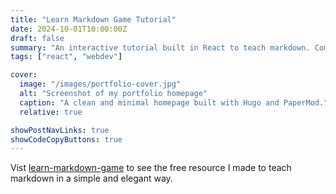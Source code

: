 ```yaml
---
title: "Learn Markdown Game Tutorial"
date: 2024-10-01T10:00:00Z
draft: false
summary: "An interactive tutorial built in React to teach markdown. Complete with a cheat sheet and live editor."
tags: ["react", "webdev"]

cover:
  image: "/images/portfolio-cover.jpg"
  alt: "Screenshot of my portfolio homepage"
  caption: "A clean and minimal homepage built with Hugo and PaperMod."
  relative: true

showPostNavLinks: true
showCodeCopyButtons: true
---
```


Vist [learn-markdown-game](https://learn-markdown-game.com) to see the free resource I made to teach markdown in a simple and elegant way.

<!-- [![Live Preview](https://image.thum.io/get/width/800/https://learn-markdown-game.com)](https://myproject.com) -->
